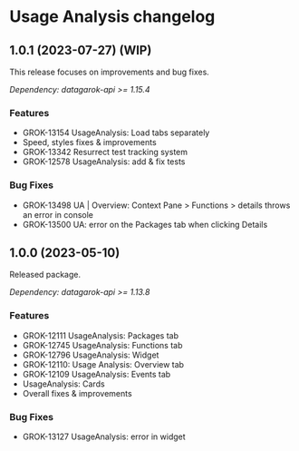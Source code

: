 # Usage Analysis changelog

## 1.0.1 (2023-07-27) (WIP)

This release focuses on improvements and bug fixes.

*Dependency: datagarok-api >= 1.15.4*

### Features

* GROK-13154 UsageAnalysis: Load tabs separately
* Speed, styles fixes & improvements
* GROK-13342 Resurrect test tracking system
* GROK-12578 UsageAnalysis: add & fix tests

### Bug Fixes

* GROK-13498 UA | Overview: Context Pane > Functions > details throws an error in console
* GROK-13500 UA: error on the Packages tab when clicking Details

## 1.0.0 (2023-05-10)

Released package.

*Dependency: datagarok-api >= 1.13.8*

### Features

* GROK-12111 UsageAnalysis: Packages tab
* GROK-12745 UsageAnalysis: Functions tab
* GROK-12796 UsageAnalysis: Widget
* GROK-12110: Usage Analysis: Overview tab
* GROK-12109 UsageAnalysis: Events tab
* UsageAnalysis: Cards
* Overall fixes & improvements

### Bug Fixes

* GROK-13127 UsageAnalysis: error in widget
